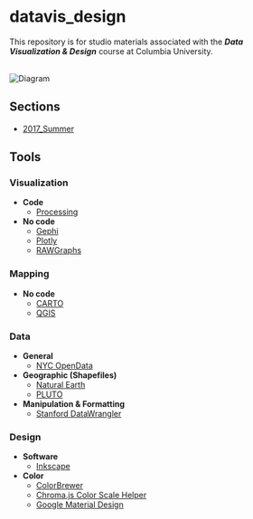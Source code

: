 # datavis_design
This repository is for studio materials associated with the ***Data Visualization &amp; Design*** course at Columbia University.<br/><br/>

![Diagram](https://github.com/emilyfuhrman/datavis_design/blob/master/Images/node_link.png)

## Sections
* [2017_Summer](https://github.com/emilyfuhrman/datavis_design/tree/master/2017_Summer)

## Tools

### Visualization
* **Code**
	* [Processing](https://processing.org/)
* **No code**
	* [Gephi](https://gephi.org/)
	* [Plotly](https://plot.ly/)
	* [RAWGraphs](http://app.rawgraphs.io/)

### Mapping
* **No code**
	* [CARTO](carto.com)
	* [QGIS](http://www.qgis.org/en/site/)

### Data
* **General**
	* [NYC OpenData](https://opendata.cityofnewyork.us/)
* **Geographic (Shapefiles)**
	* [Natural Earth](http://www.naturalearthdata.com/downloads/)
	* [PLUTO](https://www1.nyc.gov/site/planning/data-maps/open-data/dwn-pluto-mappluto.page)
* **Manipulation &amp; Formatting**
	* [Stanford DataWrangler](http://vis.stanford.edu/wrangler/app/)

### Design
* **Software**
  * [Inkscape](https://inkscape.org/en/)
* **Color**
  * [ColorBrewer](http://colorbrewer2.org/)
  * [Chroma.js Color Scale Helper](https://gka.github.io/palettes/)
  * [Google Material Design](https://material.io/guidelines/style/color.html#color-color-palette)